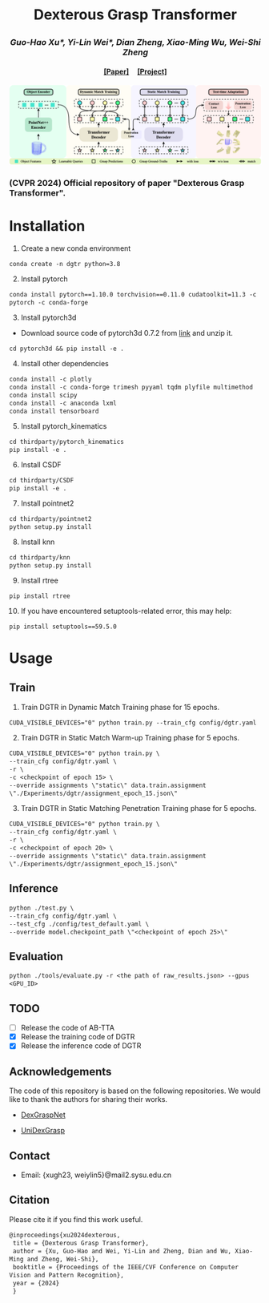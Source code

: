 # <p align="center">Dexterous Grasp Transformer</p>

### <p align="center">*Guo-Hao Xu\*, Yi-Lin Wei\*, Dian Zheng, Xiao-Ming Wu, Wei-Shi Zheng*</p>

#### <p align="center">[[Paper]](https://arxiv.org/abs/2404.18135) &nbsp;&nbsp;&nbsp; [[Project]](https://isee-laboratory.github.io/dgtr/) </p>

![-](assets/Overview.png)
### (CVPR 2024) Official repository of paper "Dexterous Grasp Transformer".


# Installation
1. Create a new conda environment
```shell
conda create -n dgtr python=3.8
```
2. Install pytorch
```shell
conda install pytorch==1.10.0 torchvision==0.11.0 cudatoolkit=11.3 -c pytorch -c conda-forge
```
3. Install pytorch3d
- Download source code of pytorch3d 0.7.2 from [link](https://github.com/facebookresearch/pytorch3d/releases/tag/v0.7.2) and unzip it. 
```
cd pytorch3d && pip install -e .
```
4. Install other dependencies
```shell
conda install -c plotly 
conda install -c conda-forge trimesh pyyaml tqdm plyfile multimethod
conda install scipy
conda install -c anaconda lxml
conda install tensorboard
```

5. Install pytorch_kinematics
```shell
cd thirdparty/pytorch_kinematics
pip install -e .
```

6. Install CSDF
```shell
cd thirdparty/CSDF
pip install -e .
```

7. Install pointnet2
```shell
cd thirdparty/pointnet2
python setup.py install
```

8. Install knn
```shell
cd thirdparty/knn
python setup.py install
```

9. Install rtree
```shell
pip install rtree
```

10. If you have encountered setuptools-related error, this may help:
```shell
pip install setuptools==59.5.0
```


# Usage
## Train
1. Train DGTR in Dynamic Match Training phase for 15 epochs.
```
CUDA_VISIBLE_DEVICES="0" python train.py --train_cfg config/dgtr.yaml
```
2. Train DGTR in Static Match Warm-up Training phase for 5 epochs.
```
CUDA_VISIBLE_DEVICES="0" python train.py \
--train_cfg config/dgtr.yaml \
-r \
-c <checkpoint of epoch 15> \
--override assignments \"static\" data.train.assignment \"./Experiments/dgtr/assignment_epoch_15.json\"
```
3. Train DGTR in Static Matching Penetration Training phase for 5 epochs.
```
CUDA_VISIBLE_DEVICES="0" python train.py \
--train_cfg config/dgtr.yaml \
-r \
-c <checkpoint of epoch 20> \
--override assignments \"static\" data.train.assignment \"./Experiments/dgtr/assignment_epoch_15.json\"
```

## Inference
```
python ./test.py \
--train_cfg config/dgtr.yaml \
--test_cfg ./config/test_default.yaml \
--override model.checkpoint_path \"<checkpoint of epoch 25>\"
```

## Evaluation
```
python ./tools/evaluate.py -r <the path of raw_results.json> --gpus <GPU_ID>
```

## TODO
- [ ] Release the code of AB-TTA
- [x] Release the training code of DGTR
- [x] Release the inference code of DGTR

## Acknowledgements

The code of this repository is based on the following repositories. We would like to thank the authors for sharing their works.

- [DexGraspNet](https://github.com/PKU-EPIC/DexGraspNet)

- [UniDexGrasp](https://github.com/PKU-EPIC/UniDexGrasp)



## Contact
- Email: {xugh23, weiylin5}@mail2.sysu.edu.cn 

## Citation
Please cite it if you find this work useful.
```
@inproceedings{xu2024dexterous,
 title = {Dexterous Grasp Transformer},
 author = {Xu, Guo-Hao and Wei, Yi-Lin and Zheng, Dian and Wu, Xiao-Ming and Zheng, Wei-Shi},
 booktitle = {Proceedings of the IEEE/CVF Conference on Computer Vision and Pattern Recognition},
 year = {2024}
 }
```


